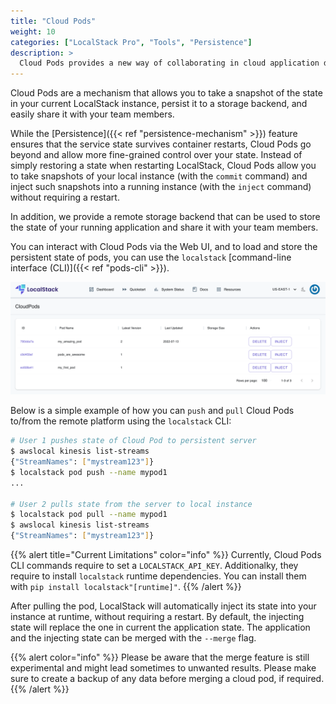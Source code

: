 ```yaml
---
title: "Cloud Pods"
weight: 10
categories: ["LocalStack Pro", "Tools", "Persistence"]
description: >
  Cloud Pods provides a new way of collaborating in cloud application development workflows.
---
```


Cloud Pods are a mechanism that allows you to take a snapshot of the state in your current LocalStack instance, persist it to a storage backend, and easily share it with your team members.

While the [Persistence]({{< ref "persistence-mechanism" >}}) feature ensures that the service state survives container restarts, Cloud Pods go beyond and allow more fine-grained control over your state.
Instead of simply restoring a state when restarting LocalStack, Cloud Pods allow you to take snapshots of your local instance (with the `commit` command) and inject such snapshots into a running instance (with the `inject` command) without requiring a restart.

In addition, we provide a remote storage backend that can be used to store the state of your running application and share it with your team members.

You can interact with Cloud Pods via the Web UI, and to load and store the persistent state of pods, you can use the `localstack` [command-line interface (CLI)]({{< ref "pods-cli" >}}).

![Cloud Pods Web UI](pods-ui.png)

Below is a simple example of how you can `push` and `pull` Cloud Pods to/from the remote platform using the `localstack` CLI:

```bash
# User 1 pushes state of Cloud Pod to persistent server
$ awslocal kinesis list-streams
{"StreamNames": ["mystream123"]}
$ localstack pod push --name mypod1
...

# User 2 pulls state from the server to local instance
$ localstack pod pull --name mypod1
$ awslocal kinesis list-streams
{"StreamNames": ["mystream123"]}
```

{{% alert title="Current Limitations" color="info" %}}
Currently, Cloud Pods CLI commands require to set a `LOCALSTACK_API_KEY`.
Additionalky, they require to install `localstack` runtime dependencies. 
You can install them with `pip install localstack"[runtime]"`.
{{% /alert %}}

After pulling the pod, LocalStack will automatically inject its state into your instance at runtime, without requiring a restart.
By default, the injecting state will replace the one in current the application state.
The application and the injecting state can be merged with the `--merge` flag.

{{% alert color="info" %}}
Please be aware that the merge feature is still experimental and might lead sometimes to unwanted results.
Please make sure to create a backup of any data before merging a cloud pod, if required.
{{% /alert %}}